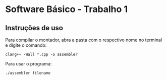 # Software Básico - Trabalho 1


## Instruções de uso

Para compilar o montador, abra a pasta com o respectivo nome no terminal e digite o comando:

	clang++ -Wall *.cpp -o assembler

Para usar o programa:

	./assembler filename




